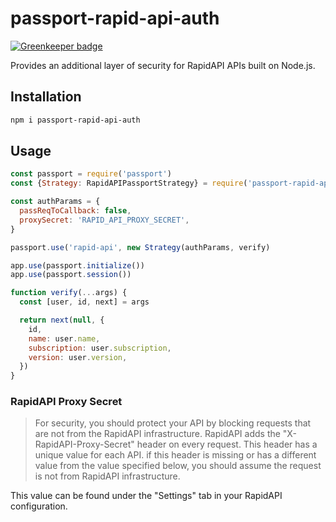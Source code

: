 # passport-rapid-api-auth

[![Greenkeeper badge](https://badges.greenkeeper.io/benderTheCrime/passport-rapid-api-auth.svg)](https://greenkeeper.io/)

Provides an additional layer of security for RapidAPI APIs built on Node.js.

## Installation

```sh
npm i passport-rapid-api-auth
```

## Usage

```js
const passport = require('passport')
const {Strategy: RapidAPIPassportStrategy} = require('passport-rapid-api-auth')

const authParams = {
  passReqToCallback: false,
  proxySecret: 'RAPID_API_PROXY_SECRET',
}

passport.use('rapid-api', new Strategy(authParams, verify)

app.use(passport.initialize())
app.use(passport.session())

function verify(...args) {
  const [user, id, next] = args

  return next(null, {
    id,
    name: user.name,
    subscription: user.subscription,
    version: user.version,
  })
}
```

### RapidAPI Proxy Secret

> For security, you should protect your API by blocking requests that are not from the RapidAPI infrastructure. RapidAPI adds the "X-RapidAPI-Proxy-Secret" header on every request. This header has a unique value for each API. if this header is missing or has a different value from the value specified below, you should assume the request is not from RapidAPI infrastructure.

This value can be found under the "Settings" tab in your RapidAPI configuration.